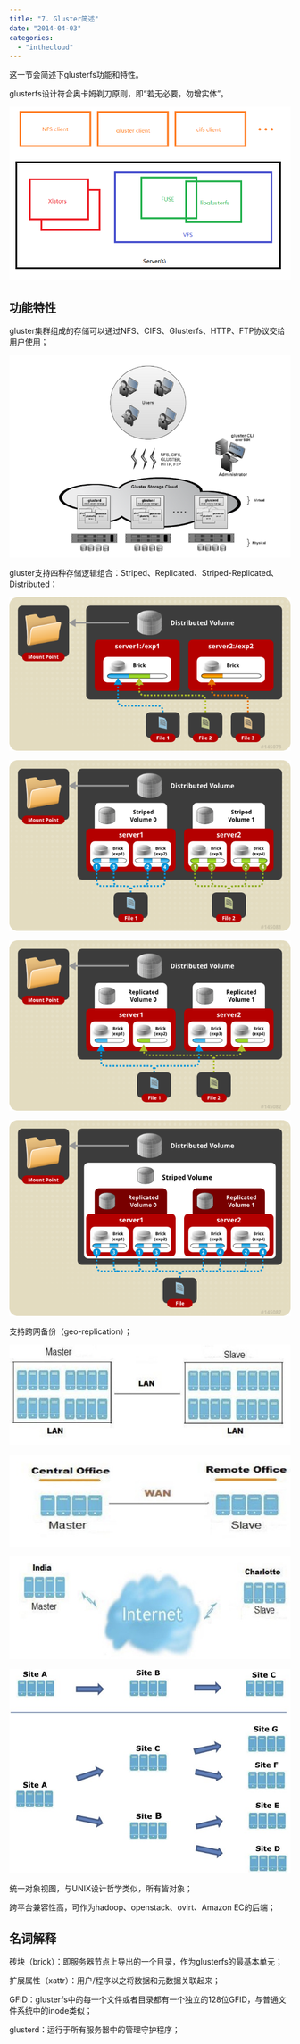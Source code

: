 ```yaml
---
title: "7. Gluster简述"
date: "2014-04-03"
categories: 
  - "inthecloud"
---
```


这一节会简述下glusterfs功能和特性。

glusterfs设计符合奥卡姆剃刀原则，即“若无必要，勿增实体”。

[![cloud-5.2-1](/blog/images/cloud-5.2-1.png)](http://blog.lofyer.org/5-2-cloud-gluster-src/cloud-5-2-1/)

## 功能特性

gluster集群组成的存储可以通过NFS、CIFS、Glusterfs、HTTP、FTP协议交给用户使用；

[![GlusterFS_Architecture](/blog/images/GlusterFS_Architecture.png)](http://blog.lofyer.org/5-2-cloud-gluster-des/glusterfs_architecture/)

gluster支持四种存储逻辑组合：Striped、Replicated、Striped-Replicated、Distributed；

[![Distributed_Volume](/blog/images/Distributed_Volume.png)](http://blog.lofyer.org/5-2-cloud-gluster-des/distributed_volume/)

[![Distributed_Striped_Volume](/blog/images/Distributed_Striped_Volume.png)](http://blog.lofyer.org/5-2-cloud-gluster-des/distributed_striped_volume/)

[![Distributed_Replicated_Volume](/blog/images/Distributed_Replicated_Volume.png)](http://blog.lofyer.org/5-2-cloud-gluster-des/distributed_replicated_volume/)

[![Distributed_Striped_Replicated_Volume](/blog/images/Distributed_Striped_Replicated_Volume.png)](http://blog.lofyer.org/5-2-cloud-gluster-des/distributed_striped_replicated_volume/)

支持跨网备份（geo-replication）；

[![Geo-Rep_LAN](/blog/images/Geo-Rep_LAN.png)](http://blog.lofyer.org/5-2-cloud-gluster-des/geo-rep_lan/)

[![Geo-Rep_WAN](/blog/images/Geo-Rep_WAN.png)](http://blog.lofyer.org/5-2-cloud-gluster-des/geo-rep_wan/)

[![Geo-Rep03_Internet](/blog/images/Geo-Rep03_Internet.png)](http://blog.lofyer.org/5-2-cloud-gluster-des/geo-rep03_internet/)

[![Geo-Rep04_Cascading](/blog/images/Geo-Rep04_Cascading.png)](http://blog.lofyer.org/5-2-cloud-gluster-des/geo-rep04_cascading/)

统一对象视图，与UNIX设计哲学类似，所有皆对象；

跨平台兼容性高，可作为hadoop、openstack、ovirt、Amazon EC的后端；

## 名词解释

砖块（brick）：即服务器节点上导出的一个目录，作为glusterfs的最基本单元；

扩展属性（xattr）：用户/程序以之将数据和元数据关联起来；

GFID：glusterfs中的每一个文件或者目录都有一个独立的128位GFID，与普通文件系统中的inode类似；

glusterd：运行于所有服务器中的管理守护程序；
